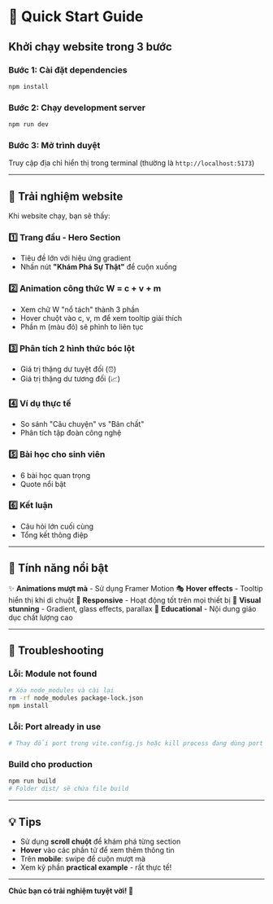 # 🚀 Quick Start Guide

## Khởi chạy website trong 3 bước

### Bước 1: Cài đặt dependencies
```bash
npm install
```

### Bước 2: Chạy development server
```bash
npm run dev
```

### Bước 3: Mở trình duyệt
Truy cập địa chỉ hiển thị trong terminal (thường là `http://localhost:5173`)

---

## 🎯 Trải nghiệm website

Khi website chạy, bạn sẽ thấy:

### 1️⃣ Trang đầu - Hero Section
- Tiêu đề lớn với hiệu ứng gradient
- Nhấn nút **"Khám Phá Sự Thật"** để cuộn xuống

### 2️⃣ Animation công thức W = c + v + m
- Xem chữ W "nổ tách" thành 3 phần
- Hover chuột vào c, v, m để xem tooltip giải thích
- Phần m (màu đỏ) sẽ phình to liên tục

### 3️⃣ Phân tích 2 hình thức bóc lột
- Giá trị thặng dư tuyệt đối (⏰)
- Giá trị thặng dư tương đối (📈)

### 4️⃣ Ví dụ thực tế
- So sánh "Câu chuyện" vs "Bản chất"
- Phân tích tập đoàn công nghệ

### 5️⃣ Bài học cho sinh viên
- 6 bài học quan trọng
- Quote nổi bật

### 6️⃣ Kết luận
- Câu hỏi lớn cuối cùng
- Tổng kết thông điệp

---

## 🎨 Tính năng nổi bật

✨ **Animations mượt mà** - Sử dụng Framer Motion
🎭 **Hover effects** - Tooltip hiển thị khi di chuột
📱 **Responsive** - Hoạt động tốt trên mọi thiết bị
🌈 **Visual stunning** - Gradient, glass effects, parallax
🎯 **Educational** - Nội dung giáo dục chất lượng cao

---

## 🔧 Troubleshooting

### Lỗi: Module not found
```bash
# Xóa node_modules và cài lại
rm -rf node_modules package-lock.json
npm install
```

### Lỗi: Port already in use
```bash
# Thay đổi port trong vite.config.js hoặc kill process đang dùng port 5173
```

### Build cho production
```bash
npm run build
# Folder dist/ sẽ chứa file build
```

---

## 💡 Tips

- Sử dụng **scroll chuột** để khám phá từng section
- **Hover** vào các phần tử để xem thêm thông tin
- Trên **mobile**: swipe để cuộn mượt mà
- Xem kỹ phần **practical example** - rất thực tế!

---

**Chúc bạn có trải nghiệm tuyệt vời! 🎉**

